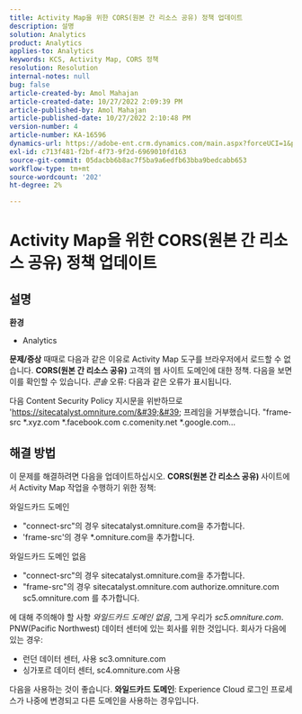 ```yaml
---
title: Activity Map을 위한 CORS(원본 간 리소스 공유) 정책 업데이트
description: 설명
solution: Analytics
product: Analytics
applies-to: Analytics
keywords: KCS, Activity Map, CORS 정책
resolution: Resolution
internal-notes: null
bug: false
article-created-by: Amol Mahajan
article-created-date: 10/27/2022 2:09:39 PM
article-published-by: Amol Mahajan
article-published-date: 10/27/2022 2:10:48 PM
version-number: 4
article-number: KA-16596
dynamics-url: https://adobe-ent.crm.dynamics.com/main.aspx?forceUCI=1&pagetype=entityrecord&etn=knowledgearticle&id=92d4eefd-0056-ed11-bba2-6045bd006793
exl-id: c713f481-f2bf-4f73-9f2d-6969010fd163
source-git-commit: 05dacbb6b8ac7f5ba9a6edfb63bba9bedcabb653
workflow-type: tm+mt
source-wordcount: '202'
ht-degree: 2%

---
```


# Activity Map을 위한 CORS(원본 간 리소스 공유) 정책 업데이트

## 설명

<b>환경 </b>
- Analytics



<b>문제/증상</b>
때때로 다음과 같은 이유로 Activity Map 도구를 브라우저에서 로드할 수 없습니다. <b>CORS(원본 간 리소스 공유)</b> 고객의 웹 사이트 도메인에 대한 정책. 다음을 보면 이를 확인할 수 있습니다. *콘솔* 오류: 다음과 같은 오류가 표시됩니다.

다음 Content Security Policy 지시문을 위반하므로 &#39;https://sitecatalyst.omniture.com/&#39;&#39; 프레임을 거부했습니다. &quot;frame-src \*.xyz.com \*.facebook.com c.comenity.net \*.google.com...


## 해결 방법


이 문제를 해결하려면 다음을 업데이트하십시오. <b>CORS(원본 간 리소스 공유) </b>사이트에서 Activity Map 작업을 수행하기 위한 정책:

와일드카드 도메인

- &quot;connect-src&quot;의 경우 sitecatalyst.omniture.com을 추가합니다.
- &#39;frame-src&#39;의 경우 \*.omniture.com을 추가합니다.


와일드카드 도메인 없음

- &quot;connect-src&quot;의 경우 sitecatalyst.omniture.com을 추가합니다.
- &quot;frame-src&quot;의 경우 sitecatalyst.omniture.com authorize.omniture.com sc5.omniture.com 를 추가합니다.


에 대해 주의해야 할 사항 *와일드카드 도메인 없음*, 그게 우리가 *sc5.omniture.com*. PNW(Pacific Northwest) 데이터 센터에 있는 회사를 위한 것입니다. 회사가 다음에 있는 경우:

- 런던 데이터 센터, 사용 sc3.omniture.com
- 싱가포르 데이터 센터, sc4.omniture.com 사용


다음을 사용하는 것이 좋습니다. <b>와일드카드 도메인</b>: Experience Cloud 로그인 프로세스가 나중에 변경되고 다른 도메인을 사용하는 경우입니다.
